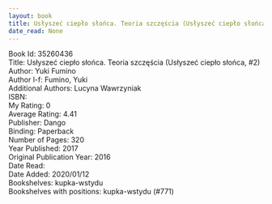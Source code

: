 ```yaml
---
layout: book
title: Usłyszeć ciepło słońca. Teoria szczęścia (Usłyszeć ciepło słońca,  no. 2)
date_read: None
---
```


Book Id: 35260436<br />
Title: Usłyszeć ciepło słońca. Teoria szczęścia (Usłyszeć ciepło słońca, #2)<br />
Author: Yuki Fumino<br />
Author l-f: Fumino, Yuki<br />
Additional Authors: Lucyna Wawrzyniak<br />
ISBN: <br />
My Rating: 0<br />
Average Rating: 4.41<br />
Publisher: Dango<br />
Binding: Paperback<br />
Number of Pages: 320<br />
Year Published: 2017<br />
Original Publication Year: 2016<br />
Date Read: <br />
Date Added: 2020/01/12<br />
Bookshelves: kupka-wstydu<br />
Bookshelves with positions: kupka-wstydu (#771)<br />

